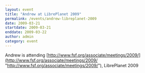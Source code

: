```yaml
---
layout: event
title: "Andrew at LibrePlanet 2009"
permalink: /events/andrew-libreplanet-2009
date: 2009-03-21
startdate: 2009-03-21
enddate: 2009-03-22
author: admin
category: event
---
```


Andrew is attending [http://www.fsf.org/associate/meetings/2009/](http://www.fsf.org/associate/meetings/2009/ "http://www.fsf.org/associate/meetings/2009/"), LibrePlanet 2009

